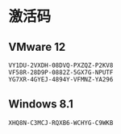 # 激活码

## VMware 12
```
VY1DU-2VXDH-08DVQ-PXZQZ-P2KV8
VF58R-28D9P-0882Z-5GX7G-NPUTF
YG7XR-4GYEJ-4894Y-VFMNZ-YA296
```

## Windows 8.1
```
XHQ8N-C3MCJ-RQXB6-WCHYG-C9WKB
```

